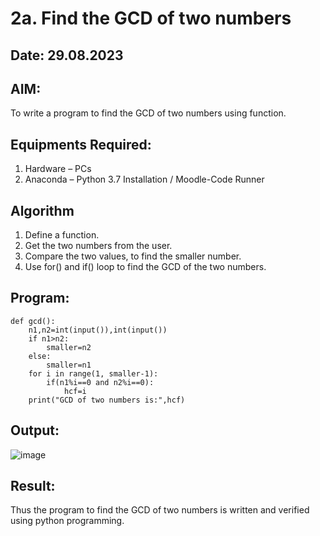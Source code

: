 # 2a. Find the GCD of two numbers
## Date: 29.08.2023
## AIM:
To write a program to find the GCD of two numbers using function.

## Equipments Required:
1. Hardware – PCs
2. Anaconda – Python 3.7 Installation / Moodle-Code Runner

## Algorithm
1. Define a function.
2. Get the two numbers from the user.
3. Compare the two values, to find the smaller number.
4. Use for() and if() loop to find the GCD of the two numbers.

## Program:
```
def gcd():
    n1,n2=int(input()),int(input())
    if n1>n2:
        smaller=n2
    else:
        smaller=n1
    for i in range(1, smaller-1):
        if(n1%i==0 and n2%i==0):
            hcf=i
    print("GCD of two numbers is:",hcf)
```
## Output:
![image](https://github.com/Darkwebnew/GCD-of-two-numbers/assets/143114486/b02cfdeb-9094-4823-bc3a-3472f9b43039)

## Result:
Thus the program to find the GCD of two numbers is written and verified using python programming.
